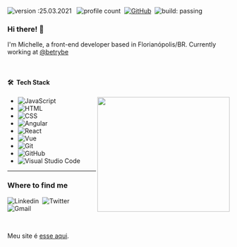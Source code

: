 ![version :25.03.2021](https://img.shields.io/badge/version-16.04.2021-informational) &nbsp;
![profile count](https://komarev.com/ghpvc/?username=michellehorn&color=red)&nbsp;
[![GitHub](https://img.shields.io/github/followers/michellehorn?label=follow&style=social)](https://github.com/michellehorn)&nbsp;
![build: passing](https://img.shields.io/badge/build-passing-success)
  
 ### Hi there! 👋 
<p> 
  I'm Michelle, a front-end developer based in Florianópolis/BR. Currently working at <a href="https://github.com/betrybe">@betrybe</a></span></p>
</p>
</br>

#### 🛠 &nbsp;Tech Stack

<img align="right" src="https://github-readme-stats.vercel.app/api/top-langs/?username=michellehorn&theme=dracula&bg_color=0d1117&border_color=eee" height="260" width=300/>

- ![JavaScript](https://img.shields.io/badge/-JavaScript-05122A?style=flat&logo=javascript)&nbsp;
- ![HTML](https://img.shields.io/badge/-HTML-05122A?style=flat&logo=HTML5)&nbsp;
- ![CSS](https://img.shields.io/badge/-CSS-05122A?style=flat&logo=CSS3&logoColor=1572B6)&nbsp;
- ![Angular](https://img.shields.io/badge/-Angular-05122A?style=flat&logo=angular&logoColor=d7052e)&nbsp;
- ![React](https://img.shields.io/badge/-React-05122A?style=flat&logo=react&logoColor=1572B6)&nbsp;
- ![Vue](https://img.shields.io/badge/-Vue-05122A?style=flat&logo=vue-dot-js&logoColor=4FC08D)&nbsp;
- ![Git](https://img.shields.io/badge/-Git-05122A?style=flat&logo=git)&nbsp;
- ![GitHub](https://img.shields.io/badge/-GitHub-05122A?style=flat&logo=github)&nbsp;
- ![Visual Studio Code](https://img.shields.io/badge/-Visual%20Studio%20Code-05122A?style=flat&logo=visual-studio-code&logoColor=007ACC)&nbsp;


------------------------------------------------------------------------------------------------------------------------------------------------------------

### Where to find me

![Linkedin](https://img.shields.io/badge/-LinkedIn-222?style=flat&logo=LinkedIn&logoColor=0A66C2&link=https://www.linkedin.com/in/michelle-horn/)&nbsp;
![Twitter](https://img.shields.io/badge/-Twitter-222?style=flat&logo=Twitter&logoColor=1DA1F2&link=https://twitter.com/devmichellehorn)&nbsp;
![Gmail](https://img.shields.io/badge/-Gmail-222?style=flat&logo=Gmail&logoColor=#1DA1F2&link=dev.michellehorn@gmail.com)&nbsp;

</br>

Meu site é [esse aqui](https://devmhorn.web.app/).
